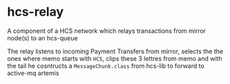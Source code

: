 # hcs-relay

A component of a HCS network which relays transactions from mirror node(s) to an hcs-queue

The relay listens to incoming Payment Transfers from mirror, selects the the ones where memo 
starts with `HCS`, clips these 3 lettres from memo and with the tail he cosntructs a `MessageChunk.class` 
from hcs-lib to forward to active-mq artemis 
